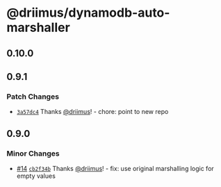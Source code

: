 # @driimus/dynamodb-auto-marshaller

## 0.10.0

## 0.9.1

### Patch Changes

- [`3a57dc4`](https://github.com/driimus/dynamodb-data-mapper-js/commit/3a57dc4f8b2bef2cd0fa6a7d0d59fc2197e14418) Thanks [@driimus](https://github.com/driimus)! - chore: point to new repo

## 0.9.0

### Minor Changes

- [#14](https://github.com/driimus/dynamodb-data-mapper-js/pull/14) [`cb2f34b`](https://github.com/driimus/dynamodb-data-mapper-js/commit/cb2f34bfd217af6d97e3fd87362f7e7ff722522e) Thanks [@driimus](https://github.com/driimus)! - fix: use original marshalling logic for empty values
